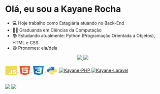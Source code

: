 # Olá, eu sou a Kayane Rocha

- 💻 Hoje trabalho como Estagiária atuando no Back-End
- 👩‍🎓 Graduanda em Ciências da Computação
- 📚 Estudando atualmente: Python (Programação Orientada a Objetos), HTML e CSS
- 😄 Pronomes: ela/dela

<div align="center">
  <a href="https://github.com/kayanerocha">
  <img height="180em" src="https://github-readme-stats.vercel.app/api?username=kayanerocha&show_icons=true&theme=dracula&include_all_commits=true&count_private=true"/>
  <img height="180em" src="https://github-readme-stats.vercel.app/api/top-langs/?username=kayanerocha&layout=compact&langs_count=7&theme=dracula"/>
</div>

<div style="display: inline_block"><br>
  <img align="center" alt="Kayane-Js" height="30" width="40" src="https://raw.githubusercontent.com/devicons/devicon/master/icons/javascript/javascript-plain.svg">
  <img align="center" alt="Kayane-HTML" height="30" width="40" src="https://raw.githubusercontent.com/devicons/devicon/master/icons/html5/html5-original.svg">
  <img align="center" alt="Kayane-CSS" height="30" width="40" src="https://raw.githubusercontent.com/devicons/devicon/master/icons/css3/css3-original.svg">
  <img align="center" alt="Kayane-Python" height="30" width="40" src="https://raw.githubusercontent.com/devicons/devicon/master/icons/python/python-original.svg">
  <img align="center" alt="Kayane-PHP" height="50" width="70" src="https://cdn.jsdelivr.net/gh/devicons/devicon/icons/php/php-original.svg" />
  <img align="center" alt="Kayane-Laravel" height="30" width="40" src="https://cdn.jsdelivr.net/gh/devicons/devicon/icons/laravel/laravel-plain-wordmark.svg" />
</div>

##
  
<div>
  <a href = "mailto:kayannerch@gmail.com"><img src="https://img.shields.io/badge/Gmail-D14836?style=for-the-badge&logo=gmail&logoColor=white" target="_blank"></a>
  <a href="https://www.linkedin.com/in/kayanerocha" target="_blank"><img src="https://img.shields.io/badge/-LinkedIn-%230077B5?style=for-the-badge&logo=linkedin&logoColor=white" target="_blank"></a> 
</div>
